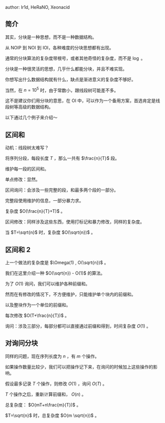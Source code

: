 author: Ir1d, HeRaNO, Xeonacid

## 简介

其实，分块是一种思想，而不是一种数据结构。

从 NOIP 到 NOI 到 IOI，各种难度的分块思想都有出现。

通常的分块算法的复杂度带根号，或者其他奇怪的复杂度，而不是 $\log$ 。

分块是一种很灵活的思想，几乎什么都能分块，并且不难实现。

你想写出什么数据结构就有什么，缺点是渐进意义的复杂度不够好。

当然，在 $n=10^5$ 时，由于常数小，跟线段树可能差不多。

这不是建议你们用分块的意思，在 OI 中，可以作为一个备用方案，首选肯定是线段树等高级的数据结构。

以下通过几个例子来介绍～

## 区间和

动机：线段树太难写？

将序列分段，每段长度 $T$ ，那么一共有 $\frac{n}{T}$ 段。

维护每一段的区间和。

单点修改：显然。

区间询问：会涉及一些完整的段，和最多两个段的一部分。

完整段使用维护的信息，一部分暴力求。

复杂度 $O(\frac{n}{T}+T)$ 。

区间修改：同样涉及这些东西，使用打标记和暴力修改，同样的复杂度。

当 $T=\sqrt{n}$ 时，复杂度 $O(\sqrt{n})$ 。

## 区间和 2

上一个做法的复杂度是 $\Omega(1) , O(\sqrt{n})$ 。

我们在这里介绍一种 $O(\sqrt{n}) - O(1)$ 的算法。

为了 $O(1)$ 询问，我们可以维护各种前缀和。

然而在有修改的情况下，不方便维护，只能维护单个块内的前缀和。

以及整块作为一个单位的前缀和。

每次修改 $O(T+\frac{n}{T})$ 。

询问：涉及三部分，每部分都可以直接通过前缀和得到，时间复杂度 $O(1)$ 。

## 对询问分块

同样的问题，现在序列长度为 $n$ ，有 $m$ 个操作。

如果操作数量比较少，我们可以把操作记下来，在询问的时候加上这些操作的影响。

假设最多记录 $T$ 个操作，则修改 $O(1)$ ，询问 $O(T)$ 。

 $T$ 个操作之后，重新计算前缀和， $O(n)$ 。

总复杂度： $O(mT+n\frac{m}{T})$ 。

 $T=\sqrt{n}$ 时，总复杂度 $O(m \sqrt{n})$ 。
